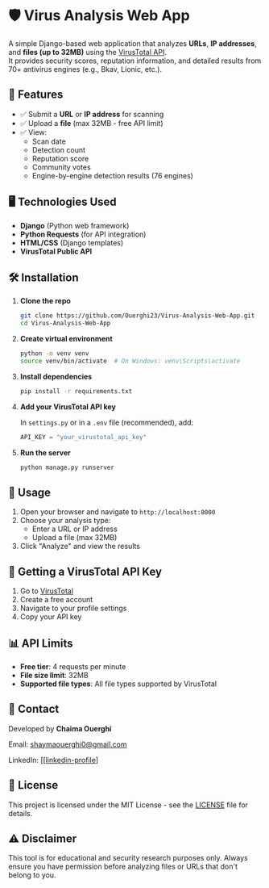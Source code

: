# 🛡️ Virus Analysis Web App

A simple Django-based web application that analyzes **URLs**, **IP addresses**, and **files (up to 32MB)** using the [VirusTotal API](https://www.virustotal.com/).  
It provides security scores, reputation information, and detailed results from 70+ antivirus engines (e.g., Bkav, Lionic, etc.).

## 🚀 Features

- ✅ Submit a **URL** or **IP address** for scanning  
- ✅ Upload a **file** (max 32MB - free API limit)  
- ✅ View:  
  - Scan date  
  - Detection count  
  - Reputation score  
  - Community votes  
  - Engine-by-engine detection results (76 engines)

## 🖥️ Technologies Used

- **Django** (Python web framework)  
- **Python Requests** (for API integration)  
- **HTML/CSS** (Django templates)  
- **VirusTotal Public API**

## 🛠️ Installation

1. **Clone the repo**
   ```bash
   git clone https://github.com/Ouerghi23/Virus-Analysis-Web-App.git
   cd Virus-Analysis-Web-App
   ```

2. **Create virtual environment**
   ```bash
   python -m venv venv
   source venv/bin/activate  # On Windows: venv\Scripts\activate
   ```

3. **Install dependencies**
   ```bash
   pip install -r requirements.txt
   ```

4. **Add your VirusTotal API key**
   
   In `settings.py` or in a `.env` file (recommended), add:
   ```python
   API_KEY = "your_virustotal_api_key"
   ```

5. **Run the server**
   ```bash
   python manage.py runserver
   ```

## 📝 Usage

1. Open your browser and navigate to `http://localhost:8000`
2. Choose your analysis type:
   - Enter a URL or IP address
   - Upload a file (max 32MB)
3. Click "Analyze" and view the results

## 🔑 Getting a VirusTotal API Key

1. Go to [VirusTotal](https://www.virustotal.com/)
2. Create a free account
3. Navigate to your profile settings
4. Copy your API key

## 📊 API Limits

- **Free tier**: 4 requests per minute
- **File size limit**: 32MB
- **Supported file types**: All file types supported by VirusTotal
  
## 🤝 Contact
Developed by **Chaima Ouerghi**

Email: shaymaouerghi0@gmail.com

LinkedIn: [[[linkedin-profile](https://www.linkedin.com/in/ouerghi-cha%C3%AFma-ab24b9252/)]


## 📄 License

This project is licensed under the MIT License - see the [LICENSE](LICENSE) file for details.

## ⚠️ Disclaimer

This tool is for educational and security research purposes only. Always ensure you have permission before analyzing files or URLs that don't belong to you.
